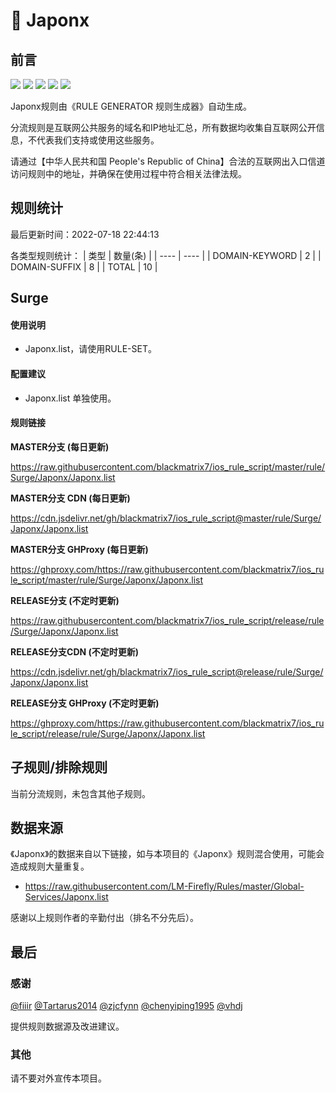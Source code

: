 # 🧸 Japonx

## 前言

![](https://shields.io/badge/-移除重复规则-ff69b4) ![](https://shields.io/badge/-DOMAIN与DOMAIN--SUFFIX合并-green) ![](https://shields.io/badge/-DOMAIN--SUFFIX间合并-critical) ![](https://shields.io/badge/-DOMAIN--SUFFIX与DOMAIN--KEYWORD合并-blue) ![](https://shields.io/badge/-IP--CIDR(6)合并-blueviolet) 

Japonx规则由《RULE GENERATOR 规则生成器》自动生成。

分流规则是互联网公共服务的域名和IP地址汇总，所有数据均收集自互联网公开信息，不代表我们支持或使用这些服务。

请通过【中华人民共和国 People's Republic of China】合法的互联网出入口信道访问规则中的地址，并确保在使用过程中符合相关法律法规。

## 规则统计

最后更新时间：2022-07-18 22:44:13

各类型规则统计：
| 类型 | 数量(条)  | 
| ---- | ----  |
| DOMAIN-KEYWORD | 2  | 
| DOMAIN-SUFFIX | 8  | 
| TOTAL | 10  | 


## Surge 

#### 使用说明
- Japonx.list，请使用RULE-SET。

#### 配置建议
- Japonx.list 单独使用。

#### 规则链接
**MASTER分支 (每日更新)**

https://raw.githubusercontent.com/blackmatrix7/ios_rule_script/master/rule/Surge/Japonx/Japonx.list

**MASTER分支 CDN (每日更新)**

https://cdn.jsdelivr.net/gh/blackmatrix7/ios_rule_script@master/rule/Surge/Japonx/Japonx.list

**MASTER分支 GHProxy (每日更新)**

https://ghproxy.com/https://raw.githubusercontent.com/blackmatrix7/ios_rule_script/master/rule/Surge/Japonx/Japonx.list

**RELEASE分支 (不定时更新)**

https://raw.githubusercontent.com/blackmatrix7/ios_rule_script/release/rule/Surge/Japonx/Japonx.list

**RELEASE分支CDN (不定时更新)**

https://cdn.jsdelivr.net/gh/blackmatrix7/ios_rule_script@release/rule/Surge/Japonx/Japonx.list

**RELEASE分支 GHProxy (不定时更新)**

https://ghproxy.com/https://raw.githubusercontent.com/blackmatrix7/ios_rule_script/release/rule/Surge/Japonx/Japonx.list

## 子规则/排除规则


当前分流规则，未包含其他子规则。

## 数据来源

《Japonx》的数据来自以下链接，如与本项目的《Japonx》规则混合使用，可能会造成规则大量重复。

- https://raw.githubusercontent.com/LM-Firefly/Rules/master/Global-Services/Japonx.list


感谢以上规则作者的辛勤付出（排名不分先后）。

## 最后

### 感谢

[@fiiir](https://github.com/fiiir) [@Tartarus2014](https://github.com/Tartarus2014) [@zjcfynn](https://github.com/zjcfynn) [@chenyiping1995](https://github.com/chenyiping1995) [@vhdj](https://github.com/vhdj)

提供规则数据源及改进建议。

### 其他

请不要对外宣传本项目。